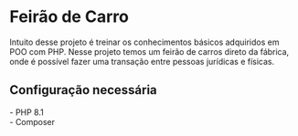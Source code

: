 
<h1>Feirão de Carro</h1>

Intuito desse projeto é treinar os conhecimentos básicos adquiridos em POO com PHP. Nesse projeto temos um feirão de carros direto da fábrica, onde é possível fazer uma transação entre pessoas jurídicas e físicas.

<h2>Configuração necessária</h2>
- PHP 8.1
</br>
- Composer
